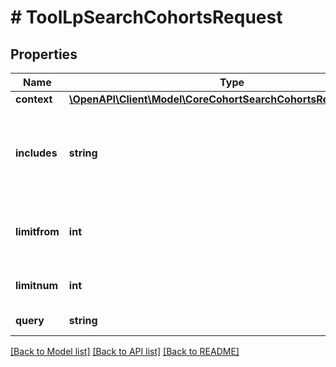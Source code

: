 # # ToolLpSearchCohortsRequest

## Properties

Name | Type | Description | Notes
------------ | ------------- | ------------- | -------------
**context** | [**\OpenAPI\Client\Model\CoreCohortSearchCohortsRequestContext**](CoreCohortSearchCohortsRequestContext.md) |  |
**includes** | **string** | What other contexts to fetch the frameworks from. (all, parents, self) | [optional] [default to 'parents']
**limitfrom** | **int** | limitfrom we are fetching the records from | [optional] [default to 0]
**limitnum** | **int** | Number of records to fetch | [optional] [default to 25]
**query** | **string** | Query string |

[[Back to Model list]](../../README.md#models) [[Back to API list]](../../README.md#endpoints) [[Back to README]](../../README.md)
